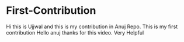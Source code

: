 # First-Contribution
Hi this is Ujjwal and this is my contribution in Anuj Repo.
This is my first contribution
Hello anuj thanks for this video. Very Helpful
